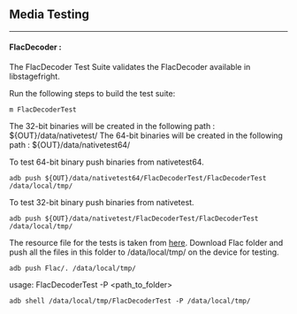 ## Media Testing ##
---
#### FlacDecoder :
The FlacDecoder Test Suite validates the FlacDecoder available in libstagefright.

Run the following steps to build the test suite:
```
m FlacDecoderTest
```

The 32-bit binaries will be created in the following path : ${OUT}/data/nativetest/
The 64-bit binaries will be created in the following path : ${OUT}/data/nativetest64/

To test 64-bit binary push binaries from nativetest64.
```
adb push ${OUT}/data/nativetest64/FlacDecoderTest/FlacDecoderTest /data/local/tmp/
```

To test 32-bit binary push binaries from nativetest.
```
adb push ${OUT}/data/nativetest/FlacDecoderTest/FlacDecoderTest /data/local/tmp/
```

The resource file for the tests is taken from [here](https://drive.google.com/drive/folders/13cM4tAaVFrmr-zGFqaAzFBbKs75pnm9b).
Download Flac folder and push all the files in this folder to /data/local/tmp/ on the device for testing.
```
adb push Flac/. /data/local/tmp/
```

usage: FlacDecoderTest -P \<path_to_folder\>
```
adb shell /data/local/tmp/FlacDecoderTest -P /data/local/tmp/